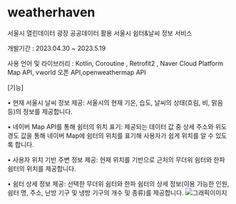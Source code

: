 # weatherhaven
서울시 열린데이터 광장 공공데이터 활용 서울시 쉼터&날씨 정보 서비스

개발기간 : 2023.04.30 ~ 2023.5.19

사용 언어 및 라이브러리 : Kotlin, Coroutine , Retrofit2 , Naver Cloud Platform Map API, vworld 오픈 API,openweathermap API

[기능]

• 현재 서울시 날씨 정보 제공: 서울시의 현재 기온, 습도, 날씨의 상태(흐림, 비, 맑음 등)의 정보를 제공합니다.

• 네이버 Map API를 통해 쉼터의 위치 표기: 제공되는 데이터 값 중 상세 주소와 위도 경도 값을 통해 네이버 Map에 쉼터의 위치를 표기해 사용자가 쉽게 위치를 알 수 있도록 합니다.

• 사용자 위치 기반 주변 정보 제공: 현재 위치를 기반으로 근처의 무더위 쉼터와 한파 쉼터의 위치를 제공합니다.

• 쉼터 상세 정보 제공: 선택한 무더위 쉼터와 한파 쉼터의 상세 정보(이용 가능한 인원, 쉼터 명, 주소, 난방 기구 및 냉방 기구의 개수 및 종류)를 제공합니다.
![그래픽이미지](https://github.com/jininim/weatherhaven/assets/91578450/843fea57-54b4-428c-9a56-3ab13056e628)



